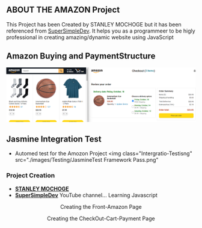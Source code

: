 ## ABOUT THE AMAZON Project
This Project has been Created by STANLEY MOCHOGE but it has been referenced from [SuperSimpleDev](https://www.youtube.com/watch?v=EerdGm-ehJQ&t=36643s). It helps you as a programmeer to be higly professional in creating amazing/dynamic website using JavaScript
## Amazon Buying and PaymentStructure
<img class="amazon-Js-Payment-System" src="./images/README/Front and PaymentStructure.png" alt="AmazonSystem-Buying && PaymentStructure">

## Jasmine Integration Test
- Automed test for the Amozon Project
<img class="Intergratio-Testisng" src="./images/Testing/JasmineTest Framework Pass.png"  

### Project Creation
- **[STANLEY MOCHOGE](https://supersimple.dev/)**
- **[SuperSimpleDev](https://www.youtube.com/watch?v=EerdGm-ehJQ&t=36643s)** YouTube channel... Learning Javascript

<p align="center">Creating the Front-Amazon Page</p>
<p align="center">Creating the CheckOut-Cart-Payment Page</p>
